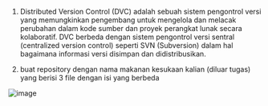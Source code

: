 1. Distributed Version Control (DVC) adalah sebuah sistem pengontrol versi yang memungkinkan pengembang untuk mengelola dan melacak perubahan dalam kode sumber dan proyek perangkat lunak secara kolaboratif. DVC berbeda dengan sistem pengontrol versi sentral (centralized version control) seperti SVN (Subversion) dalam hal bagaimana informasi versi disimpan dan didistribusikan.

2.  buat repository dengan nama makanan kesukaan kalian (diluar tugas) yang berisi 3 file dengan isi yang berbeda

   ![image](https://github.com/faruqsabil/devops18-dumbways-mfaruqsabil/assets/101464748/3ac0ede9-c1ed-49ee-9663-690528018689)


   
